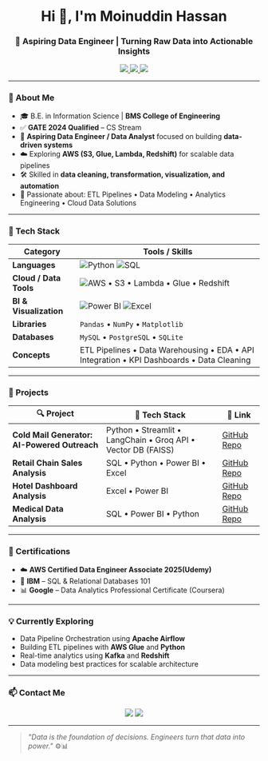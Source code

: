 <h1 align="center">Hi 👋, I'm Moinuddin Hassan</h1>
<h3 align="center">🚀 Aspiring Data Engineer | Turning Raw Data into Actionable Insights</h3>

<p align="center">
  <a href="mailto:hameedmunna788@gmail.com">
    <img src="https://img.shields.io/badge/Gmail-D14836?style=for-the-badge&logo=gmail&logoColor=white"/>
  </a>
  <a href="https://www.linkedin.com/in/moinuddin-hassan-2866b5219/">
    <img src="https://img.shields.io/badge/LinkedIn-blue?style=for-the-badge&logo=linkedin&logoColor=white"/>
  </a>
  <img src="https://komarev.com/ghpvc/?username=moinuddin-hassan&label=Profile%20Views&color=0e75b6&style=flat"/>
</p>

---

### 🧠 About Me

- 🎓 B.E. in Information Science | **BMS College of Engineering**
- ✅ **GATE 2024 Qualified** – CS Stream  
- 💼 **Aspiring Data Engineer / Data Analyst** focused on building **data-driven systems**
- ☁️ Exploring **AWS (S3, Glue, Lambda, Redshift)** for scalable data pipelines  
- 🛠️ Skilled in **data cleaning, transformation, visualization, and automation**
- 🧩 Passionate about: ETL Pipelines • Data Modeling • Analytics Engineering • Cloud Data Solutions

---

### 🧰 Tech Stack

| Category | Tools / Skills |
|-----------|----------------|
| **Languages** | ![Python](https://img.shields.io/badge/-Python-black?logo=python&logoColor=white) ![SQL](https://img.shields.io/badge/-SQL-blue?logo=mysql&logoColor=white) |
| **Cloud / Data Tools** | ![AWS](https://img.shields.io/badge/-AWS-232F3E?logo=amazon-aws&logoColor=white) • S3 • Lambda • Glue • Redshift |
| **BI & Visualization** | ![Power BI](https://img.shields.io/badge/-Power%20BI-F2C811?logo=powerbi&logoColor=black) ![Excel](https://img.shields.io/badge/-Excel-217346?logo=microsoft-excel&logoColor=white) |
| **Libraries** | `Pandas` • `NumPy` • `Matplotlib` |
| **Databases** | `MySQL` • `PostgreSQL` • `SQLite` |
| **Concepts** | ETL Pipelines • Data Warehousing • EDA • API Integration • KPI Dashboards • Data Cleaning |

---

### 🚀 Projects

| 🔍 Project | 🧰 Tech Stack | 🔗 Link |
|------------|----------------|--------|
| **Cold Mail Generator: AI-Powered Outreach** | Python • Streamlit • LangChain • Groq API • Vector DB (FAISS) | [GitHub Repo](https://github.com/Moinhassan07/Cold-Mail-Generator.git) |
| **Retail Chain Sales Analysis** | SQL • Python • Power BI • Excel | [GitHub Repo](https://github.com/Moinhassan07/Retail-chain-sales-data-analysis.git) |
| **Hotel Dashboard Analysis** | Excel • Power BI | [GitHub Repo](https://github.com/Moinhassan07/Hotel-Data-Analysis-Power-BI-Dashboard.git) |
| **Medical Data Analysis** | SQL • Power BI • Python | [GitHub Repo](https://github.com/Moinhassan07/Medical-Data-Analysis.git) |

---

### 📜 Certifications

- ☁️ **AWS Certified Data Engineer Associate 2025(Udemy)**  
- 🧠 **IBM** – SQL & Relational Databases 101  
- 📊 **Google** – Data Analytics Professional Certificate (Coursera)  

---

### 💡 Currently Exploring

- Data Pipeline Orchestration using **Apache Airflow**  
- Building ETL pipelines with **AWS Glue** and **Python**  
- Real-time analytics using **Kafka** and **Redshift**  
- Data modeling best practices for scalable architecture  

---

### 📫 Contact Me

<p align="center">
  <a href="mailto:hameedmunna788@gmail.com"><img src="https://img.shields.io/badge/Gmail-%23EA4335.svg?&style=for-the-badge&logo=gmail&logoColor=white"/></a>
  <a href="https://www.linkedin.com/in/moinuddin-hassan-2866b5219/"><img src="https://img.shields.io/badge/LinkedIn-%230077B5.svg?&style=for-the-badge&logo=linkedin&logoColor=white"/></a>
</p>

---

> _"Data is the foundation of decisions. Engineers turn that data into power."_ ⚙️📊
